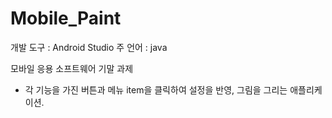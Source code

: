 # Mobile_Paint

개발 도구 : Android Studio
주 언어 : java

모바일 응용 소프트웨어 기말 과제
 - 각 기능을 가진 버튼과 메뉴 item을 클릭하여 설정을 반영, 그림을 그리는 애플리케이션.
